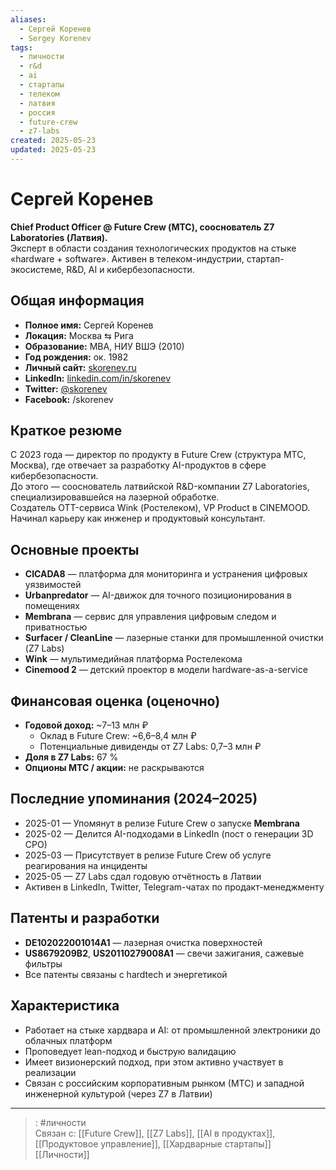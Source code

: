 ```yaml
---
aliases:
  - Сергей Коренев
  - Sergey Korenev
tags:
  - личности
  - r&d
  - ai
  - стартапы
  - телеком
  - латвия
  - россия
  - future-crew
  - z7-labs
created: 2025-05-23
updated: 2025-05-23
---
```


# Сергей Коренев

**Chief Product Officer @ Future Crew (МТС), сооснователь Z7 Laboratories (Латвия).**  
Эксперт в области создания технологических продуктов на стыке «hardware + software». Активен в телеком-индустрии, стартап-экосистеме, R&D, AI и кибербезопасности.

## Общая информация
- **Полное имя:** Сергей Коренев  
- **Локация:** Москва ⇆ Рига  
- **Образование:** MBA, НИУ ВШЭ (2010)  
- **Год рождения:** ок. 1982  
- **Личный сайт:** [skorenev.ru](http://skorenev.ru)  
- **LinkedIn:** [linkedin.com/in/skorenev](https://ru.linkedin.com/in/skorenev)  
- **Twitter:** [@skorenev](https://twitter.com/skorenev)  
- **Facebook:** /skorenev

## Краткое резюме
С 2023 года — директор по продукту в Future Crew (структура МТС, Москва), где отвечает за разработку AI-продуктов в сфере кибербезопасности.  
До этого — сооснователь латвийской R&D-компании Z7 Laboratories, специализировавшейся на лазерной обработке.  
Создатель OTT-сервиса Wink (Ростелеком), VP Product в CINEMOOD. Начинал карьеру как инженер и продуктовый консультант.

## Основные проекты
- **CICADA8** — платформа для мониторинга и устранения цифровых уязвимостей  
- **Urbanpredator** — AI-движок для точного позиционирования в помещениях  
- **Membrana** — сервис для управления цифровым следом и приватностью  
- **Surfacer / CleanLine** — лазерные станки для промышленной очистки (Z7 Labs)  
- **Wink** — мультимедийная платформа Ростелекома  
- **Cinemood 2** — детский проектор в модели hardware-as-a-service

## Финансовая оценка (оценочно)
- **Годовой доход:** ~7–13 млн ₽  
  - Оклад в Future Crew: ~6,6–8,4 млн ₽  
  - Потенциальные дивиденды от Z7 Labs: 0,7–3 млн ₽  
- **Доля в Z7 Labs:** 67 %  
- **Опционы МТС / акции:** не раскрываются

## Последние упоминания (2024–2025)
- 2025-01 — Упомянут в релизе Future Crew о запуске **Membrana**  
- 2025-02 — Делится AI-подходами в LinkedIn (пост о генерации 3D CPO)  
- 2025-03 — Присутствует в релизе Future Crew об услуге реагирования на инциденты  
- 2025-05 — Z7 Labs сдал годовую отчётность в Латвии  
- Активен в LinkedIn, Twitter, Telegram-чатах по продакт-менеджменту

## Патенты и разработки
- **DE102022001014A1** — лазерная очистка поверхностей  
- **US8679209B2**, **US20110279008A1** — свечи зажигания, сажевые фильтры  
- Все патенты связаны с hardtech и энергетикой

## Характеристика
- Работает на стыке хардвара и AI: от промышленной электроники до облачных платформ  
- Проповедует lean-подход и быструю валидацию  
- Имеет визионерский подход, при этом активно участвует в реализации  
- Связан с российским корпоративным рынком (МТС) и западной инженерной культурой (через Z7 в Латвии)

---

> : #личности  
> Связан с: [[Future Crew]], [[Z7 Labs]], [[AI в продуктах]], [[Продуктовое управление]], [[Хардварные стартапы]] [[Личности]]
> 
> 